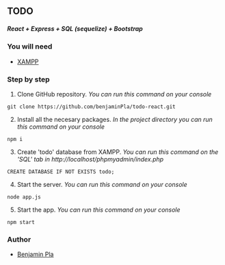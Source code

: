 ## TODO

##### React + Express + SQL (sequelize) + Bootstrap

### You will need

- [XAMPP](https://www.apachefriends.org/es/index.html)

### Step by step

1. Clone GitHub repository. _You can run this command on your console_

```
git clone https://github.com/benjaminPla/todo-react.git
```

2. Install all the necesary packages. _In the project directory you can run this command on your console_

```
npm i
```

3. Create 'todo' database from XAMPP. _You can run this command on the 'SQL' tab in http://localhost/phpmyadmin/index.php_

```
CREATE DATABASE IF NOT EXISTS todo;
```

4. Start the server. _You can run this command on your console_

```
node app.js
```

5. Start the app. _You can run this command on your console_

```
npm start
```

### Author

- [Benjamin Pla](https://www.linkedin.com/in/benjamin-pla/)
